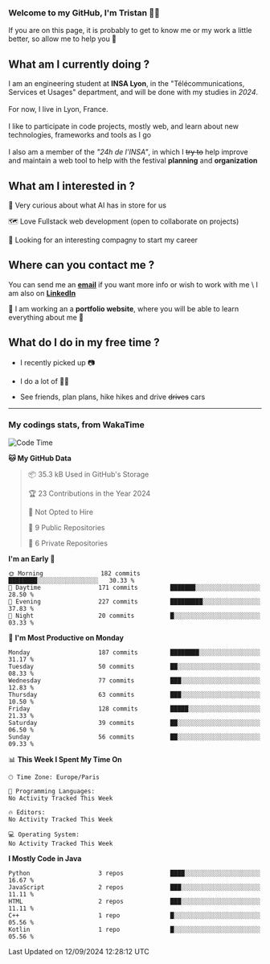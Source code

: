 ### Welcome to my GitHub, I'm Tristan 👨‍💻

If you are on this page, it is probably to get to know me or my work a little better, so allow me to help you 💁

## What am I currently doing ?

I am an engineering student at **INSA Lyon**, in the "Télécommunications, Services et Usages" department, and will be done with my studies in *2024*. \
\
For now, I live in Lyon, France. \
\
I like to participate in code projects, mostly web, and learn about new technologies, frameworks and tools as I go
\
\
I also am a member of the *"24h de l'INSA"*, in which I ~~try to~~  help improve and maintain a web tool to help with the festival **planning** and **organization**

## What am I interested in ?
   
   🤖 Very curious about what AI has in store for us
   
   🗺️ Love Fullstack web development (open to collaborate on projects)

   🤔 Looking for an interesting compagny to start my career

## Where can you contact me ?

You can send me an **[email](mailto:tristan.dve@gmail.com)** if you want more info or wish to work with me \\
I am also on **[LinkedIn](https://www.linkedin.com/in/tristan-devin/)**

🚧 I am working an a **portfolio website**, where you will be able to learn everything about me 🚧

## What do I do in my free time ?

 - I recently picked up 📷
   
 - I do a lot of 🧗‍♂️
   
 - See friends, plan plans, hike hikes and drive ~~drives~~ cars

---
### My codings stats, from WakaTime

<!--START_SECTION:waka-->
![Code Time](http://img.shields.io/badge/Code%20Time-392%20hrs%2014%20mins-blue)

**🐱 My GitHub Data** 

> 📦 35.3 kB Used in GitHub's Storage 
 > 
> 🏆 23 Contributions in the Year 2024
 > 
> 🚫 Not Opted to Hire
 > 
> 📜 9 Public Repositories 
 > 
> 🔑 6 Private Repositories 
 > 
**I'm an Early 🐤** 

```text
🌞 Morning                182 commits         ████████░░░░░░░░░░░░░░░░░   30.33 % 
🌆 Daytime                171 commits         ███████░░░░░░░░░░░░░░░░░░   28.50 % 
🌃 Evening                227 commits         █████████░░░░░░░░░░░░░░░░   37.83 % 
🌙 Night                  20 commits          █░░░░░░░░░░░░░░░░░░░░░░░░   03.33 % 
```
📅 **I'm Most Productive on Monday** 

```text
Monday                   187 commits         ████████░░░░░░░░░░░░░░░░░   31.17 % 
Tuesday                  50 commits          ██░░░░░░░░░░░░░░░░░░░░░░░   08.33 % 
Wednesday                77 commits          ███░░░░░░░░░░░░░░░░░░░░░░   12.83 % 
Thursday                 63 commits          ███░░░░░░░░░░░░░░░░░░░░░░   10.50 % 
Friday                   128 commits         █████░░░░░░░░░░░░░░░░░░░░   21.33 % 
Saturday                 39 commits          ██░░░░░░░░░░░░░░░░░░░░░░░   06.50 % 
Sunday                   56 commits          ██░░░░░░░░░░░░░░░░░░░░░░░   09.33 % 
```


📊 **This Week I Spent My Time On** 

```text
🕑︎ Time Zone: Europe/Paris

💬 Programming Languages: 
No Activity Tracked This Week

🔥 Editors: 
No Activity Tracked This Week

💻 Operating System: 
No Activity Tracked This Week
```

**I Mostly Code in Java** 

```text
Python                   3 repos             ████░░░░░░░░░░░░░░░░░░░░░   16.67 % 
JavaScript               2 repos             ███░░░░░░░░░░░░░░░░░░░░░░   11.11 % 
HTML                     2 repos             ███░░░░░░░░░░░░░░░░░░░░░░   11.11 % 
C++                      1 repo              █░░░░░░░░░░░░░░░░░░░░░░░░   05.56 % 
Kotlin                   1 repo              █░░░░░░░░░░░░░░░░░░░░░░░░   05.56 % 
```




 Last Updated on 12/09/2024 12:28:12 UTC
<!--END_SECTION:waka-->
